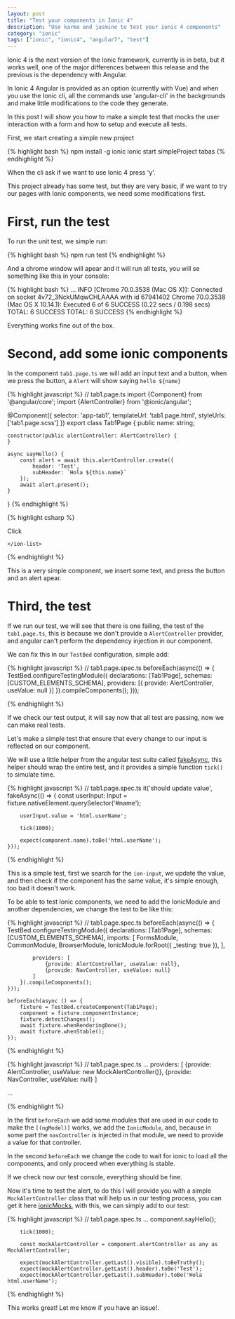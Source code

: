 ```yaml
---
layout: post
title: "Test your components in Ionic 4"
description: "Use karma and jasmine to test your ionic 4 components"
category: "ionic"
tags: ["ionic", "ionic4", "angular7", "test"]
---
```


Ionic 4 is the next version of the Ionic framework, currently is in beta, but it
works well, one of the major differences between this release and the previous
is the dependency with Angular.

In Ionic 4 Angular is provided as an option (currently with Vue) and when you
use the Ionic cli, all the commands use 'angular-cli' in the backgrounds and
make little modifications to the code they generate.

In this post I will show you how to make a simple test that mocks the user
interaction with a form and how to setup and execute all tests.

First, we start creating a simple new project

{% highlight bash %}
npm install -g ionic
ionic start simpleProject tabas
{% endhighlight %}

When the cli ask if we want to use Ionic 4 press 'y'.

This project already has some test, but they are very basic, if we want to try
our pages with Ionic components, we need some modifications first.

# First, run the test

To run the unit test, we simple run:

{% highlight bash %}
npm run test
{% endhighlight %}

And a chrome window will apear and it will run all tests, you will se something
like this in your console:

{% highlight bash %}
...
INFO [Chrome 70.0.3538 (Mac OS X)]: Connected on socket 4v72_3NckUMqwCHLAAAA with id 67941402
Chrome 70.0.3538 (Mac OS X 10.14.1): Executed 6 of 6 SUCCESS (0.22 secs / 0.198 secs)
TOTAL: 6 SUCCESS
TOTAL: 6 SUCCESS
{% endhighlight %}

Everything works fine out of the box.

# Second, add some ionic components

In the component `tab1.page.ts` we will add an input text and a button, when we
press the button, a `Alert` will show saying `hello ${name}`

{% highlight javascript %}
// tab1.page.ts
import {Component} from '@angular/core';
import {AlertController} from '@ionic/angular';

@Component({
    selector: 'app-tab1',
    templateUrl: 'tab1.page.html',
    styleUrls: ['tab1.page.scss']
})
export class Tab1Page {
    public name: string;

    constructor(public alertController: AlertController) {
    }

    async sayHello() {
        const alert = await this.alertController.create({
            header: 'Test',
            subHeader: `Hola ${this.name}`
        });
        await alert.present();
    }
}
{% endhighlight %}

{% highlight csharp %}
<!-- tab1.page.html -->
<ion-content>
    <ion-list>
        <ion-item>
            <ion-input [(ngModel)]="name" id="name" placeholder="Hola"></ion-input>
        </ion-item>
        <ion-item>
            <ion-button (click)="sayHello()">Click</ion-button>
        </ion-item>

    </ion-list>
</ion-content>

{% endhighlight %}

This is a very simple component, we insert some text, and press the button and an alert apear.

# Third, the test

If we run our test, we will see that there is one failing, the test of the `tab1.page.ts`,
this is because we don't provide a `AlertController` provider, and angular can't perform the
dependency injection in our component.

We can fix this in our `TestBed` configuration, simple add:

{% highlight javascript %}
    //  tab1.page.spec.ts
    beforeEach(async(() => {
        TestBed.configureTestingModule({
            declarations: [Tab1Page],
            schemas: [CUSTOM_ELEMENTS_SCHEMA],
            providers: [{
                provide: AlertController, useValue: null
            }]
        }).compileComponents();
    }));

{% endhighlight %}

If we check our test output, it will say now that all test are passing, now we can make real
tests.

Let's make a simple test that ensure that every change to our input is reflected on our
component.

We will use a little helper from the angular test suite called [fakeAsync], this helper should
wrap the entire test, and it provides a simple function `tick()` to simulate time.

{% highlight javascript %}
    //  tab1.page.spec.ts
    it('should update value', fakeAsync(() => {
        const userInput: Input = fixture.nativeElement.querySelector('#name');

        userInput.value = 'html.userName';

        tick(1000);

        expect(component.name).toBe('html.userName');
    }));

{% endhighlight %}

This is a simple test, first we search for the `ion-input`, we update the value, and then
check if the component has the same value, it's simple enough, too bad it doesn't work.

To be able to test Ionic components, we need to add the IonicModule and another dependencies,
we change the test to be like this:


{% highlight javascript %}
    //  tab1.page.spec.ts
    beforeEach(async(() => {
        TestBed.configureTestingModule({
            declarations: [Tab1Page],
            schemas: [CUSTOM_ELEMENTS_SCHEMA],
            imports: [
                FormsModule,
                CommonModule,
                BrowserModule,
                IonicModule.forRoot({
                    _testing: true
                }),
            ],

            providers: [
                {provide: AlertController, useValue: null},
                {provide: NavController, useValue: null}
            ]
        }).compileComponents();
    }));

    beforeEach(async () => {
        fixture = TestBed.createComponent(Tab1Page);
        component = fixture.componentInstance;
        fixture.detectChanges();
        await fixture.whenRenderingDone();
        await fixture.whenStable();
    });
{% endhighlight %}

{% highlight javascript %}
    //  tab1.page.spec.ts
    ...
            providers: [
                {provide: AlertController, useValue: new MockAlertController()},
                {provide: NavController, useValue: null}
            ]

   ...

{% endhighlight %}

In the first `beforeEach` we add some modules that are used in our code to make the
`[(ngModel)]` works, we add the `IonicModule`, and, because in some part the `navController`
is injected in that module, we need to provide a value for that controller.

In the second `beforeEach` we change the code to wait for ionic to load all the components,
and only proceed when everything is stable.

If we check now our test console, everything should be fine.

Now it's time to test the alert, to do this I will provide you with a simple `MockAlertController`
class that will help us in our testing process, you can get it here [ionicMocks], with this,
we can simply add to our test:

{% highlight javascript %}
    //  tab1.page.spec.ts
    ...
        component.sayHello();


        tick(1000);

        const mockAlertController = component.alertController as any as MockAlertController;

        expect(mockAlertController.getLast().visible).toBeTruthy();
        expect(mockAlertController.getLast().header).toBe('Test');
        expect(mockAlertController.getLast().subHeader).toBe('Hola html.userName');
{% endhighlight %}

This works great! Let me know if you have an issue!.

[fakeAsync]:https://angular.io/api/core/testing/fakeAsync
[ionicMocks]:https://gist.github.com/aVolpe/9fb952e4b5d9206d6cb92ef26ce2a17c
